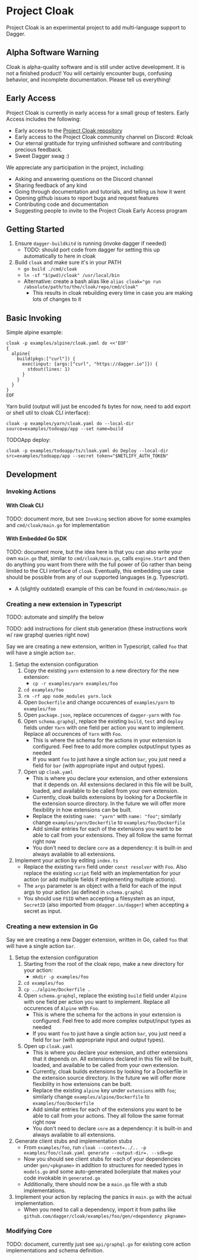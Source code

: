 # Project Cloak

Project Cloak is an experimental project to add multi-language support to Dagger.

## Alpha Software Warning

Cloak is alpha-quality software and is still under active development. It is not a finished product!
You will certainly encounter bugs, confusing behavior, and incomplete documentation. Please tell us everything!

## Early Access

Project Cloak is currently in early access for a small group of testers. Early Access includes the following:

- Early access to the [Project Cloak repository](https://github.com/dagger/cloak)
- Early access to the Project Cloak community channel on Discord: #cloak
- Our eternal gratitude for trying unfinished software and contributing precious feedback.
- Sweet Dagger swag :)

We appreciate any participation in the project, including:

- Asking and answering questions on the Discord channel
- Sharing feedback of any kind
- Going through documentation and tutorials, and telling us how it went
- Opening github issues to report bugs and request features
- Contributing code and documentation
- Suggesting people to invite to the Project Cloak Early Access program

## Getting Started

1. Ensure `dagger-buildkitd` is running (invoke dagger if needed)
   - TODO: should port code from dagger for setting this up automatically to here in cloak
2. Build `cloak` and make sure it's in your PATH
   - `go build ./cmd/cloak`
   - `ln -sf "$(pwd)/cloak" /usr/local/bin`
   - Alternative: create a bash alias like `alias cloak="go run /absolute/path/to/the/cloak/repo/cmd/cloak"`
     - This results in cloak rebuilding every time in case you are making lots of changes to it

## Basic Invoking

Simple alpine example:

```console
cloak -p examples/alpine/cloak.yaml do <<'EOF'
{
  alpine{
    build(pkgs:["curl"]) {
      exec(input: {args:["curl", "https://dagger.io"]}) {
        stdout(lines: 1)
      }
    }
  }
}
EOF
```

Yarn build (output will just be encoded fs bytes for now, need to add export or shell util to cloak CLI interface):

```console
cloak -p examples/yarn/cloak.yaml do --local-dir source=examples/todoapp/app --set name=build
```

TODOApp deploy:

```console
cloak -p examples/todoapp/ts/cloak.yaml do Deploy --local-dir src=examples/todoapp/app --secret token="$NETLIFY_AUTH_TOKEN"
```

## Development

### Invoking Actions

#### With Cloak CLI

TODO: document more, but see `Invoking` section above for some examples and `cmd/cloak/main.go` for implementation

#### With Embedded Go SDK

TODO: document more, but the idea here is that you can also write your own `main.go` that, similar to `cmd/cloak/main.go`, calls `engine.Start` and then do anything you want from there with the full power of Go rather than being limited to the CLI interface of `cloak`. Eventually, this embedding use case should be possible from any of our supported languages (e.g. Typescript).

- A (slightly outdated) example of this can be found in `cmd/demo/main.go`

### Creating a new extension in Typescript

TODO: automate and simplify the below

TODO: add instructions for client stub generation (these instructions work w/ raw graphql queries right now)

Say we are creating a new extension, written in Typescript, called `foo` that will have a single action `bar`.

1. Setup the extension configuration
   1. Copy the existing `yarn` extension to a new directory for the new extension:
      - `cp -r examples/yarn examples/foo`
   1. `cd examples/foo`
   1. `rm -rf app node_modules yarn.lock`
   1. Open `Dockerfile` and change occurences of `examples/yarn` to `examples/foo`
   1. Open `package.json`, replace occurences of `dagger-yarn` with `foo`
   1. Open `schema.graphql`, replace the existing `build`, `test` and `deploy` fields under `Yarn` with one field per action you want to implement. Replace all occurences of `Yarn` with `Foo`.
      - This is where the schema for the actions in your extension is configured. Feel free to add more complex output/input types as needed
      - If you want `foo` to just have a single action `bar`, you just need a field for `bar` (with appropriate input and output types).
   1. Open up `cloak.yaml`
      - This is where you declare your extension, and other extensions that it depends on. All extensions declared in this file will be built, loaded, and available to be called from your own extension.
      - Currently, cloak builds extensions by looking for a Dockerfile in the extension source directory. In the future we will offer more flexibility in how extensions can be built.
      - Replace the existing `name: "yarn"` with `name: "foo"`; similarly change `examples/yarn/Dockerfile` to `examples/foo/Dockerfile`
      - Add similar entries for each of the extensions you want to be able to call from your extensions. They all follow the same format right now
      - You don't need to declare `core` as a dependency: it is built-in and always available to all extensions.
1. Implement your action by editing `index.ts`
   - Replace the existing `Yarn` field under `const resolver` with `Foo`. Also replace the existing `script` field with an implementation for your action (or add multiple fields if implementing multiple actions).
   - The `args` parameter is an object with a field for each of the input args to your action (as defined in `schema.graphql`
   - You should use `FSID` when accepting a filesystem as an input, `SecretID` (also imported from `@dagger.io/dagger`) when accepting a secret as input.

### Creating a new extension in Go

Say we are creating a new Dagger extension, written in Go, called `foo` that will have a single action `bar`.

1. Setup the extension configuration
   1. Starting from the root of the cloak repo, make a new directory for your action:
      - `mkdir -p examples/foo`
   1. `cd examples/foo`
   1. `cp ../alpine/Dockerfile .`
   1. Open `schema.graphql`, replace the existing `build` field under `Alpine` with one field per action you want to implement. Replace all occurences of `Alpine` with `Foo`.
      - This is where the schema for the actions in your extension is configured. Feel free to add more complex output/input types as needed
      - If you want `foo` to just have a single action `bar`, you just need a field for `bar` (with appropriate input and output types).
   1. Open up `cloak.yaml`
      - This is where you declare your extension, and other extensions that it depends on. All extensions declared in this file will be built, loaded, and available to be called from your own extension.
      - Currently, cloak builds extensions by looking for a Dockerfile in the extension source directory. In the future we will offer more flexibility in how extensions can be built.
      - Replace the existing `alpine` key under `extensions` with `foo`; similarly change `examples/alpine/Dockerfile` to `examples/foo/Dockerfile`
      - Add similar entries for each of the extensions you want to be able to call from your actions. They all follow the same format right now
      - You don't need to declare `core` as a dependency: it is built-in and always available to all extensions.
1. Generate client stubs and implementation stubs
   - From `examples/foo`, run `cloak --context=../.. -p examples/foo/cloak.yaml generate --output-dir=. --sdk=go`
   - Now you should see client stubs for each of your dependencies under `gen/<pkgname>` in addition to structures for needed types in `models.go` and some auto-generated boilerplate that makes your code invokable in `generated.go`
   - Additionally, there should now be a `main.go` file with a stub implementations.
1. Implement your action by replacing the panics in `main.go` with the actual implementation.
   - When you need to call a dependency, import it from paths like `github.com/dagger/cloak/examples/foo/gen/<dependency pkgname>`

### Modifying Core

TODO: document, currently just see `api/graphql.go` for existing core action implementations and schema definition.
